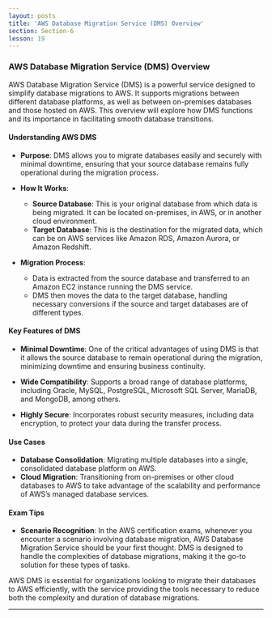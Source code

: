 ```yaml
---
layout: posts
title: 'AWS Database Migration Service (DMS) Overview'
section: Section-6
lesson: 19
---
```


### AWS Database Migration Service (DMS) Overview

AWS Database Migration Service (DMS) is a powerful service designed to simplify database migrations to AWS. It supports migrations between different database platforms, as well as between on-premises databases and those hosted on AWS. This overview will explore how DMS functions and its importance in facilitating smooth database transitions.

<!-- pagebreak -->

#### Understanding AWS DMS

- **Purpose**: DMS allows you to migrate databases easily and securely with minimal downtime, ensuring that your source database remains fully operational during the migration process.

- **How It Works**:

  - **Source Database**: This is your original database from which data is being migrated. It can be located on-premises, in AWS, or in another cloud environment.
  - **Target Database**: This is the destination for the migrated data, which can be on AWS services like Amazon RDS, Amazon Aurora, or Amazon Redshift.

- **Migration Process**:
  - Data is extracted from the source database and transferred to an Amazon EC2 instance running the DMS service.
  - DMS then moves the data to the target database, handling necessary conversions if the source and target databases are of different types.

<!-- pagebreak -->

#### Key Features of DMS

- **Minimal Downtime**: One of the critical advantages of using DMS is that it allows the source database to remain operational during the migration, minimizing downtime and ensuring business continuity.

- **Wide Compatibility**: Supports a broad range of database platforms, including Oracle, MySQL, PostgreSQL, Microsoft SQL Server, MariaDB, and MongoDB, among others.

- **Highly Secure**: Incorporates robust security measures, including data encryption, to protect your data during the transfer process.

<!-- pagebreak -->

#### Use Cases

- **Database Consolidation**: Migrating multiple databases into a single, consolidated database platform on AWS.
- **Cloud Migration**: Transitioning from on-premises or other cloud databases to AWS to take advantage of the scalability and performance of AWS’s managed database services.

<!-- pagebreak -->

#### Exam Tips

- **Scenario Recognition**: In the AWS certification exams, whenever you encounter a scenario involving database migration, AWS Database Migration Service should be your first thought. DMS is designed to handle the complexities of database migrations, making it the go-to solution for these types of tasks.

AWS DMS is essential for organizations looking to migrate their databases to AWS efficiently, with the service providing the tools necessary to reduce both the complexity and duration of database migrations.

---
